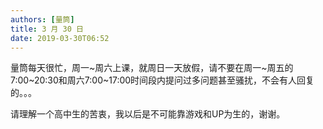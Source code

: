 ```yaml
---
authors: [量筒]
title: 3 月 30 日
date: 2019-03-30T06:52
---
```


量筒每天很忙，周一\~周六上课，就周日一天放假，请不要在周一\~周五的7:00~20:30和周六7:00\~17:00时间段内提问过多问题甚至骚扰，不会有人回复的。。。

请理解一个高中生的苦衷，我以后是不可能靠游戏和UP为生的，谢谢。
